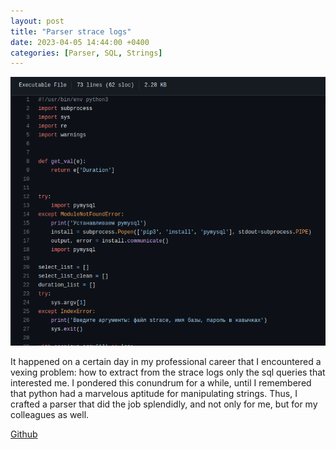 ```yaml
---
layout: post
title: "Parser strace logs"
date: 2023-04-05 14:44:00 +0400
categories: [Parser, SQL, Strings]
---
```


![Screenshot.png](/docs/assets/strace_parser.png)

It happened on a certain day in my professional career that I encountered a vexing problem: how to extract from the strace logs only the sql queries that interested me. I pondered this conundrum for a while, until I remembered that python had a marvelous aptitude for manipulating strings. Thus, I crafted a parser that did the job splendidly, and not only for me, but for my colleagues as well.


[Github](https://github.com/ta0ma0/strace_sql_parse2)
